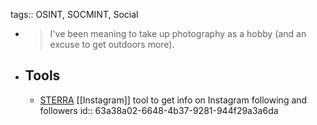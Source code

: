tags:: OSINT, SOCMINT, Social

- > I've been meaning to take up photography as a hobby (and an excuse to get outdoors more).
- ## Tools
	- [STERRA](https://github.com/novitae/sterraxcyl) [[Instagram]] tool to get info on Instagram following and followers
	  id:: 63a38a02-6648-4b37-9281-944f29a3a6da